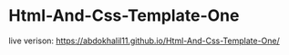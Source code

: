 # Html-And-Css-Template-One
live verison:
https://abdokhalil11.github.io/Html-And-Css-Template-One/
